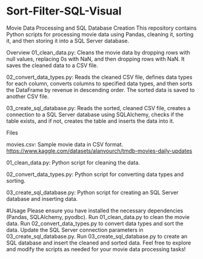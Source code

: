 # Sort-Filter-SQL-Visual

Movie Data Processing and SQL Database Creation
This repository contains Python scripts for processing movie data using Pandas, cleaning it, sorting it, and then storing it into a SQL Server database.

Overview
01_clean_data.py: Cleans the movie data by dropping rows with null values, replacing 0s with NaN, and then dropping rows with NaN. It saves the cleaned data to a CSV file.

02_convert_data_types.py: Reads the cleaned CSV file, defines data types for each column, converts columns to specified data types, and then sorts the DataFrame by revenue in descending order. The sorted data is saved to another CSV file.

03_create_sql_database.py: Reads the sorted, cleaned CSV file, creates a connection to a SQL Server database using SQLAlchemy, checks if the table exists, and if not, creates the table and inserts the data into it.

Files

movies.csv: Sample movie data in CSV format.
https://www.kaggle.com/datasets/alanvourch/tmdb-movies-daily-updates

01_clean_data.py: Python script for cleaning the data.

02_convert_data_types.py: Python script for converting data types and sorting.

03_create_sql_database.py: Python script for creating an SQL Server database and inserting data.

#Usage
Please ensure you have installed the necessary dependencies (Pandas, SQLAlchemy, pyodbc).
Run 01_clean_data.py to clean the movie data.
Run 02_convert_data_types.py to convert data types and sort the data.
Update the SQL Server connection parameters in 03_create_sql_database.py.
Run 03_create_sql_database.py to create an SQL database and insert the cleaned and sorted data.
Feel free to explore and modify the scripts as needed for your movie data processing tasks!
